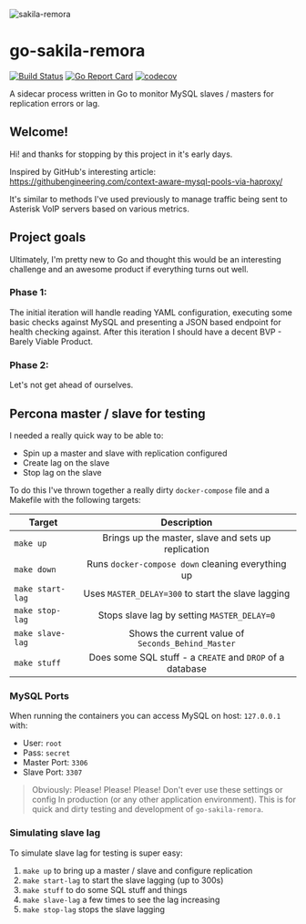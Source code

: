 ![sakila-remora](https://cloud.githubusercontent.com/assets/1253072/23737561/9e9efd3e-04df-11e7-9f0e-5f7f63db580f.jpg)
# go-sakila-remora
[![Build Status](https://travis-ci.org/devopsmakers/go-sakila-remora.svg?branch=master)](https://travis-ci.org/devopsmakers/go-sakila-remora)
[![Go Report Card](https://goreportcard.com/badge/github.com/devopsmakers/go-sakila-remora)](https://goreportcard.com/report/github.com/devopsmakers/go-sakila-remora)
[![codecov](https://codecov.io/gh/devopsmakers/go-sakila-remora/branch/master/graph/badge.svg)](https://codecov.io/gh/devopsmakers/go-sakila-remora)

A sidecar process written in Go to monitor MySQL slaves / masters for replication errors or lag.

## Welcome!
Hi! and thanks for stopping by this project in it's early days.

Inspired by GitHub's interesting article:
https://githubengineering.com/context-aware-mysql-pools-via-haproxy/

It's similar to methods I've used previously to manage traffic being sent
to Asterisk VoIP servers based on various metrics.

## Project goals

Ultimately, I'm pretty new to Go and thought this would be an interesting
challenge and an awesome product if everything turns out well.

### Phase 1:

The initial iteration will handle reading YAML configuration, executing some
basic checks against MySQL and presenting a JSON based endpoint for health
checking against. After this iteration I should have a decent BVP - Barely
Viable Product.

### Phase 2:

Let's not get ahead of ourselves.

## Percona master / slave for testing

I needed a really quick way to be able to:
* Spin up a master and slave with replication configured
* Create lag on the slave
* Stop lag on the slave

To do this I've thrown together a really dirty `docker-compose` file and a Makefile
with the following targets:

| Target         | Description                                               |
| -------------- | :-------------------------------------------------------: |
|`make up`       | Brings up the master, slave and sets up replication       |
|`make down`     | Runs `docker-compose down` cleaning everything up         |
|`make start-lag`| Uses `MASTER_DELAY=300` to start the slave lagging        |
|`make stop-lag` | Stops slave lag by setting `MASTER_DELAY=0`               |
|`make slave-lag`| Shows the current value of `Seconds_Behind_Master`        |
|`make stuff`    | Does some SQL stuff - a `CREATE` and `DROP` of a database |

### MySQL Ports
When running the containers you can access MySQL on host: `127.0.0.1` with:
* User: `root`
* Pass: `secret`
* Master Port: `3306`
* Slave Port: `3307`

> Obviously: Please! Please! Please! Don't ever use these settings or config
> In production (or any other application environment). This is for quick and
> dirty testing and development of `go-sakila-remora`.

### Simulating slave lag

To simulate slave lag for testing is super easy:

1. `make up` to bring up a master / slave and configure replication
2. `make start-lag` to start the slave lagging (up to 300s)
3. `make stuff` to do some SQL stuff and things
4. `make slave-lag` a few times to see the lag increasing
5. `make stop-lag` stops the slave lagging
